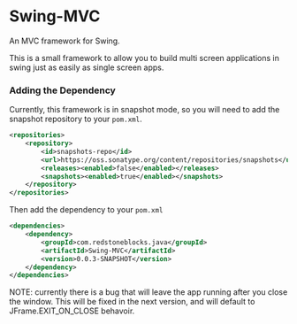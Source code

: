 # Swing-MVC
An MVC framework for Swing.

This is a small framework to allow you to build multi screen
applications in swing just as easily as single screen apps.

### Adding the Dependency

Currently, this framework is in snapshot mode, so you will need
to add the snapshot repository to your `pom.xml`.

```xml
<repositories>
    <repository>
        <id>snapshots-repo</id>
        <url>https://oss.sonatype.org/content/repositories/snapshots</url>
        <releases><enabled>false</enabled></releases>
        <snapshots><enabled>true</enabled></snapshots>
    </repository>
</repositories>
```

Then add the dependency to your `pom.xml`

```xml
<dependencies>
    <dependency>
        <groupId>com.redstoneblocks.java</groupId>
        <artifactId>Swing-MVC</artifactId>
        <version>0.0.3-SNAPSHOT</version>
    </dependency>
</dependencies>
```

NOTE: currently there is a bug that will leave the app running after you close the window.
This will be fixed in the next version, and will default to JFrame.EXIT_ON_CLOSE behavoir.

